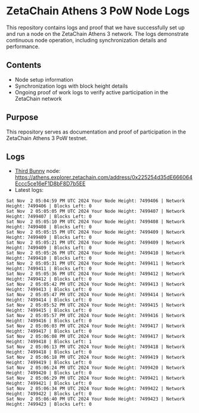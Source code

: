 # ZetaChain Athens 3 PoW Node Logs
This repository contains logs and proof that we have successfully set up and run a node on the ZetaChain Athens 3 network. The logs demonstrate continuous node operation, including synchronization details and performance.

## Contents
- Node setup information
- Synchronization logs with block height details
- Ongoing proof of work logs to verify active participation in the ZetaChain network

## Purpose
This repository serves as documentation and proof of participation in the ZetaChain Athens 3 PoW testnet.

## Logs

- [Third Bunny](https://thirdbunny.xyz/) node: https://athens.explorer.zetachain.com/address/0x225254d35dE666064Eccc5ce16eF1D8bF8D7b5EE
- Latest logs:
```
Sat Nov  2 05:04:59 PM UTC 2024 Your Node Height: 7499406 | Network Height: 7499406 | Blocks Left: 0
Sat Nov  2 05:05:05 PM UTC 2024 Your Node Height: 7499407 | Network Height: 7499407 | Blocks Left: 0
Sat Nov  2 05:05:10 PM UTC 2024 Your Node Height: 7499408 | Network Height: 7499408 | Blocks Left: 0
Sat Nov  2 05:05:15 PM UTC 2024 Your Node Height: 7499409 | Network Height: 7499409 | Blocks Left: 0
Sat Nov  2 05:05:21 PM UTC 2024 Your Node Height: 7499409 | Network Height: 7499409 | Blocks Left: 0
Sat Nov  2 05:05:26 PM UTC 2024 Your Node Height: 7499410 | Network Height: 7499410 | Blocks Left: 0
Sat Nov  2 05:05:31 PM UTC 2024 Your Node Height: 7499411 | Network Height: 7499411 | Blocks Left: 0
Sat Nov  2 05:05:36 PM UTC 2024 Your Node Height: 7499412 | Network Height: 7499412 | Blocks Left: 0
Sat Nov  2 05:05:42 PM UTC 2024 Your Node Height: 7499413 | Network Height: 7499413 | Blocks Left: 0
Sat Nov  2 05:05:47 PM UTC 2024 Your Node Height: 7499414 | Network Height: 7499414 | Blocks Left: 0
Sat Nov  2 05:05:52 PM UTC 2024 Your Node Height: 7499415 | Network Height: 7499415 | Blocks Left: 0
Sat Nov  2 05:05:57 PM UTC 2024 Your Node Height: 7499416 | Network Height: 7499416 | Blocks Left: 0
Sat Nov  2 05:06:03 PM UTC 2024 Your Node Height: 7499417 | Network Height: 7499417 | Blocks Left: 0
Sat Nov  2 05:06:08 PM UTC 2024 Your Node Height: 7499417 | Network Height: 7499418 | Blocks Left: 1
Sat Nov  2 05:06:13 PM UTC 2024 Your Node Height: 7499418 | Network Height: 7499418 | Blocks Left: 0
Sat Nov  2 05:06:18 PM UTC 2024 Your Node Height: 7499419 | Network Height: 7499419 | Blocks Left: 0
Sat Nov  2 05:06:24 PM UTC 2024 Your Node Height: 7499420 | Network Height: 7499420 | Blocks Left: 0
Sat Nov  2 05:06:29 PM UTC 2024 Your Node Height: 7499421 | Network Height: 7499421 | Blocks Left: 0
Sat Nov  2 05:06:34 PM UTC 2024 Your Node Height: 7499422 | Network Height: 7499422 | Blocks Left: 0
Sat Nov  2 05:06:40 PM UTC 2024 Your Node Height: 7499423 | Network Height: 7499423 | Blocks Left: 0
```
